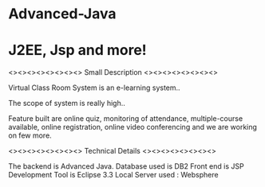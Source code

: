 Advanced-Java
========================================================================================================================
J2EE, Jsp and more!
========================================================================================================================
<><><><><><><><> Small Description <><><><><><><><>

Virtual Class Room System is an e-learning system..

The scope of system is really high..

Feature built are online quiz, monitoring of attendance, multiple-course available, online registration, online video conferencing
and we are working on few more.

<><><><><><><><> Technical Details <><><><><><><><>

The backend is Advanced Java.
Database used is DB2
Front end is JSP
Development Tool is Eclipse 3.3
Local Server used : Websphere
